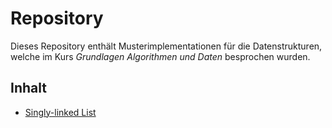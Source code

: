 # Repository
Dieses Repository enthält Musterimplementationen für die Datenstrukturen, welche im Kurs _Grundlagen Algorithmen und Daten_ besprochen wurden.

## Inhalt
- [Singly-linked List](LinkedList.cs) 
